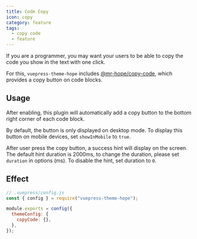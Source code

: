 ```yaml
---
title: Code Copy
icon: copy
category: feature
tags:
  - copy code
  - feature
---
```


If you are a programmer, you may want your users to be able to copy the code you show in the text with one click.

For this, `vuepress-theme-hope` includes [@mr-hope/copy-code](https://vuepress-theme-hope.github.io/copy-code/), which provides a copy button on code blocks.

<!-- more -->

## Usage

After enabling, this plugin will automatically add a copy button to the bottom right corner of each code block.

By default, the button is only displayed on desktop mode. To display this button on mobile devices, set `showInMobile` to `true`.

After user press the copy button, a success hint will display on the screen. The default hint duration is 2000ms, to change the duration, please set `duration` in options (ms). To disable the hint, set duration to `0`.

## Effect

```js
// .vuepress/config.js
const { config } = require("vuepress-theme-hope");

module.exports = config({
  themeConfig: {
    copyCode: {},
  },
});
```
